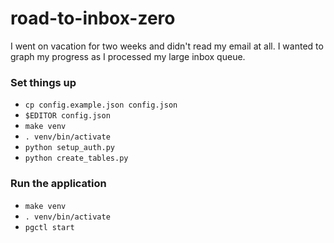 road-to-inbox-zero
==================

I went on vacation for two weeks and didn't read my email at all.  I wanted to
graph my progress as I processed my large inbox queue.

### Set things up
- `cp config.example.json config.json`
- `$EDITOR config.json`
- `make venv`
- `. venv/bin/activate`
- `python setup_auth.py`
- `python create_tables.py`

### Run the application
- `make venv`
- `. venv/bin/activate`
- `pgctl start`
